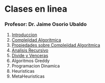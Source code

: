 # Clases en linea

### Profesor: Dr. Jaime Osorio Ubaldo

1. [Introduccion](https://github.com/BrandPM18/Algorithms/blob/master/Virtual%20classes/1_Introduccion.pdf)
2. [Complejidad Algoritmica](https://github.com/BrandPM18/Algorithms/blob/master/Virtual%20classes/2_Complejidad%20Algoritmica.pdf)
3. [Propiedades sobre Complejidad Algoritmica](https://github.com/BrandPM18/Algorithms/blob/master/Virtual%20classes/3_Propiedades%20sobre%20Complejidad%20Algoritmica.pdf)
4. [Analisis Recursivo](https://github.com/BrandPM18/Algorithms/blob/master/Virtual%20classes/4_Analisis%20Recursivo.pdf)
5. [Divide y Venceras]()
6. Algoritmos Greddy
7. Programacion Dinamica
8. Heuristicas
9. MetaHeuristicas
